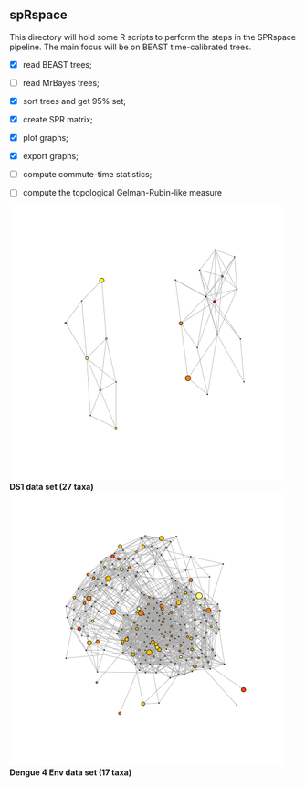 ## spRspace
This directory will hold some R scripts to perform the steps in the SPRspace pipeline.
The main focus will be on BEAST time-calibrated trees.

- [x] read BEAST trees;

- [ ] read MrBayes trees;

- [x] sort trees and get 95% set;

- [x] create SPR matrix;

- [x] plot graphs;

- [x] export graphs;

- [ ] compute commute-time statistics;

- [ ] compute the topological Gelman-Rubin-like measure 

![](RESULTS/DS1_graph_first_24_MCCdist.png)
**DS1 data set (27 taxa)**
![](RESULTS/Denv4_graph_first_256_MCCdist.png)
**Dengue 4 Env data set (17 taxa)**
